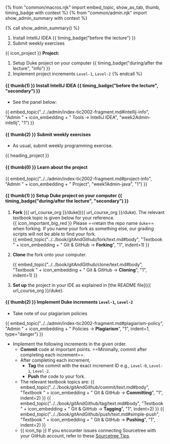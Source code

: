 {% from "common/macros.njk" import embed_topic, show_as_tab, thumb, timing_badge with context %}
{% from "common/admin.njk" import show_admin_summary with context %}


{% call show_admin_summary() %}
1. Install IntelliJ IDEA {{ timing_badge("before the lecture") }}
1. Submit weekly exercises

{{ icon_project }} **Project:**
1. Setup Duke project on your computer {{ timing_badge("during/after the lecture", "info") }}
1. Implement project increments `Level-1`, `Level-2`
{% endcall %}


#### {{ thumb(1) }} Install IntelliJ IDEA {{ timing_badge("before the lecture", "secondary") }}

* See the panel below:

{{ embed_topic("../../admin/index-tic2002-fragment.md#intellij-info", "Admin " + icon_embedding + " Tools → IntelliJ IDEA", "week2Admin-intellij", "1") }}


#### {{ thumb(2) }} Submit weekly exercises

* As usual, submit weekly programming exercise.

<!-- ==================================================================================================== -->

{{ heading_project }}

#### {{ thumb(0) }} Learn about the project

{{ embed_topic("../../admin/index-tic2002-fragment.md#project-info", "Admin " + icon_embedding + " Project", "week1Admin-java", "1") }}
<div class="indented">
<include src="dukeFragment.md" boilerplate var-displacement="../.." var-header="**Overview**" var-fragment="text.md#intro" />
</div>
<p/>

<div id="project">

#### {{ thumb(1) }} Setup Duke project on your computer {{ timing_badge("during/after the lecture", "secondary") }}

1. **Fork** [{{ url_course_org }}/duke]({{ url_course_org }}/duke). The relevant textbook topic is given below for your reference.<br>
   {{ icon_important_big_red }} Please ==retain the repo name `duke`== when forking. If you name your fork as something else, our grading scripts will not be able to find your fork.<br>
   {{ embed_topic("../../book/gitAndGithub/fork/text.md#body", "Textbook " + icon_embedding + " Git & GitHub → **Forking**", "1", indent=1) }}

2. **Clone** the fork onto your computer.

   {{ embed_topic("../../book/gitAndGithub/clone/text.md#body", "Textbook " + icon_embedding + " Git & GitHub → **Cloning**", "1", indent=1) }}

3. **Set up** the project in your IDE as explained in [the README file]({{ url_course_org }}/duke).

<!-- ------------------------------------------------------------------------------------------------------ -->

#### {{ thumb(2) }} Implement Duke increments `Level-1`, `Level-2`

* Take note of our plagiarism policies

{{ embed_topic("../../admin/index-tic2002-fragment.md#plagiarism-policy", "Admin " + icon_embedding + " Policies -> **Plagiarism**", "1", indent=1, type="danger") }}

* Implement the following <tooltip content="in this context, an _increment_ is a Duke _level_ or a Duke _extension_">increments</tooltip> in the given order.
  * **Commit** code at important points. ==Minimally, commit after completing each increment==.
  * After completing each increment,
     * **Tag** the commit with the exact increment ID e.g., `Level-0`, `Level-1`, `Level-2`.
     * **Push** the code to your fork.
  * The relevant textbook topics are:
     {{ embed_topic("../../book/gitAndGithub/commit/text.md#body", "Textbook " + icon_embedding + " Git & GitHub → **Committing**", "1", indent=2) }}
     {{ embed_topic("../../book/gitAndGithub/tag/text.md#body", "Textbook " + icon_embedding + " Git & GitHub → **Tagging**", "1", indent=2) }}
     {{ embed_topic("../../book/gitAndGithub/push/text.md#simple-push", "Textbook " + icon_embedding + " Git & GitHub → **Pushing**", "1", indent=2) }}
  * {{ icon_tip }} If you encounter issues connecting Sourcetree with your GitHub account, refer to these [Sourcetree Tips](https://se-education.org/guides/tutorials/sourcetree.html).
<div class="indented-level1">

<include src="dukeFragment.md" boilerplate var-displacement="../.." var-header="**`Level-0`: Rename, Greet, Exit**" var-fragment="text.md#Level-0" />
<include src="dukeFragment.md" boilerplate var-displacement="../.." var-header="**`Level-1`: Echo**" var-fragment="text.md#Level-1" />
<include src="dukeFragment.md" boilerplate var-displacement="../.." var-header="**`Level-2`: Add, List**" var-fragment="text.md#Level-2" />
</div>

</div>
